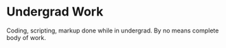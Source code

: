 # Undergrad Work
Coding, scripting, markup done while in undergrad.
By no means complete body of work.
